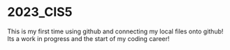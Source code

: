 # 2023_CIS5

This is my first time using github and connecting my local files onto github! Its a work in progress and the start of my coding career! 
